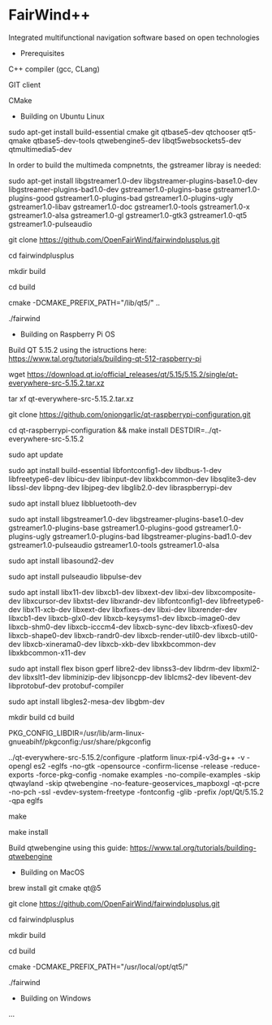 # FairWind++
Integrated multifunctional navigation software based on open technologies

* Prerequisites

C++ compiler (gcc, CLang)

GIT client

CMake

* Building on Ubuntu Linux

sudo apt-get install build-essential cmake git qtbase5-dev qtchooser qt5-qmake
qtbase5-dev-tools qtwebengine5-dev libqt5websockets5-dev qtmultimedia5-dev

In order to build the multimeda compnetnts, the gstreamer libray is needed:

sudo apt-get install libgstreamer1.0-dev libgstreamer-plugins-base1.0-dev libgstreamer-plugins-bad1.0-dev gstreamer1.0-plugins-base gstreamer1.0-plugins-good gstreamer1.0-plugins-bad gstreamer1.0-plugins-ugly gstreamer1.0-libav gstreamer1.0-doc gstreamer1.0-tools gstreamer1.0-x gstreamer1.0-alsa gstreamer1.0-gl gstreamer1.0-gtk3 gstreamer1.0-qt5 gstreamer1.0-pulseaudio

git clone https://github.com/OpenFairWind/fairwindplusplus.git

cd fairwindplusplus

mkdir build

cd build 

cmake -DCMAKE_PREFIX_PATH="/lib/qt5/" ..

./fairwind

* Building on Raspberry Pi OS

Build QT 5.15.2 using the istructions here: https://www.tal.org/tutorials/building-qt-512-raspberry-pi

wget https://download.qt.io/official_releases/qt/5.15/5.15.2/single/qt-everywhere-src-5.15.2.tar.xz

tar xf qt-everywhere-src-5.15.2.tar.xz

git clone https://github.com/oniongarlic/qt-raspberrypi-configuration.git

cd qt-raspberrypi-configuration && make install DESTDIR=../qt-everywhere-src-5.15.2

sudo apt update

sudo apt install build-essential libfontconfig1-dev libdbus-1-dev libfreetype6-dev libicu-dev libinput-dev libxkbcommon-dev libsqlite3-dev libssl-dev libpng-dev libjpeg-dev libglib2.0-dev libraspberrypi-dev

sudo apt install bluez libbluetooth-dev

sudo apt install libgstreamer1.0-dev libgstreamer-plugins-base1.0-dev gstreamer1.0-plugins-base gstreamer1.0-plugins-good gstreamer1.0-plugins-ugly gstreamer1.0-plugins-bad libgstreamer-plugins-bad1.0-dev gstreamer1.0-pulseaudio gstreamer1.0-tools gstreamer1.0-alsa

sudo apt install libasound2-dev

sudo apt install pulseaudio libpulse-dev

sudo apt install libx11-dev libxcb1-dev  libxext-dev libxi-dev libxcomposite-dev libxcursor-dev libxtst-dev libxrandr-dev libfontconfig1-dev libfreetype6-dev libx11-xcb-dev libxext-dev libxfixes-dev libxi-dev libxrender-dev libxcb1-dev  libxcb-glx0-dev  libxcb-keysyms1-dev libxcb-image0-dev  libxcb-shm0-dev libxcb-icccm4-dev libxcb-sync-dev libxcb-xfixes0-dev libxcb-shape0-dev  libxcb-randr0-dev  libxcb-render-util0-dev  libxcb-util0-dev  libxcb-xinerama0-dev  libxcb-xkb-dev libxkbcommon-dev libxkbcommon-x11-dev

sudo apt install flex bison gperf libre2-dev libnss3-dev libdrm-dev libxml2-dev libxslt1-dev libminizip-dev libjsoncpp-dev liblcms2-dev libevent-dev libprotobuf-dev protobuf-compiler

sudo apt install libgles2-mesa-dev libgbm-dev

mkdir build
cd build

PKG_CONFIG_LIBDIR=/usr/lib/arm-linux-gnueabihf/pkgconfig:/usr/share/pkgconfig

../qt-everywhere-src-5.15.2/configure -platform linux-rpi4-v3d-g++ -v -opengl es2 -eglfs -no-gtk -opensource -confirm-license -release -reduce-exports -force-pkg-config -nomake examples -no-compile-examples -skip qtwayland -skip qtwebengine -no-feature-geoservices_mapboxgl -qt-pcre -no-pch -ssl -evdev-system-freetype 
-fontconfig -glib -prefix /opt/Qt/5.15.2 -qpa eglfs

make

make install

Build qtwebengine using this guide: https://www.tal.org/tutorials/building-qtwebengine

* Building on MacOS

brew install git cmake qt@5

git clone https://github.com/OpenFairWind/fairwindplusplus.git

cd fairwindplusplus

mkdir build

cd build

cmake -DCMAKE_PREFIX_PATH="/usr/local/opt/qt5/"

./fairwind

* Building on Windows

...
